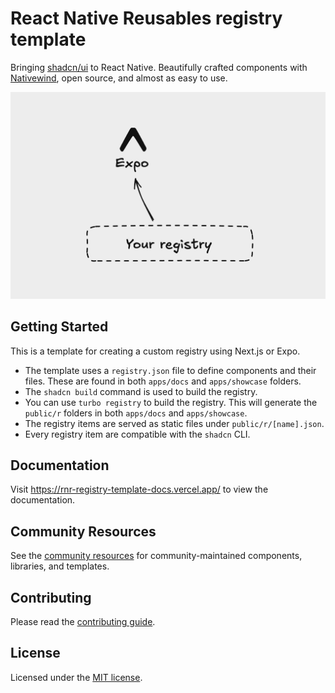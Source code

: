 # React Native Reusables registry template

Bringing [shadcn/ui](https://ui.shadcn.com) to React Native. Beautifully crafted components with [Nativewind](https://www.nativewind.dev/), open source, and almost as easy to use.</i>

![hero](apps/docs/public/og.png)

## Getting Started

This is a template for creating a custom registry using Next.js or Expo.

- The template uses a `registry.json` file to define components and their files. These are found in both `apps/docs` and `apps/showcase` folders.
- The `shadcn build` command is used to build the registry.
- You can use `turbo registry` to build the registry. This will generate the `public/r` folders in both `apps/docs` and `apps/showcase`.
- The registry items are served as static files under `public/r/[name].json`.
- Every registry item are compatible with the `shadcn` CLI.

## Documentation

Visit https://rnr-registry-template-docs.vercel.app/ to view the documentation.

## Community Resources

See the [community resources](./COMMUNITY_RESOURCES.md) for community-maintained components, libraries, and templates.

## Contributing

Please read the [contributing guide](/CONTRIBUTING.md).

## License

Licensed under the [MIT license](/LICENSE).
